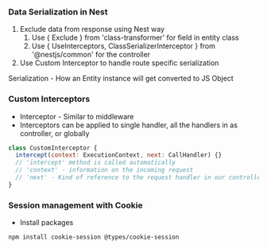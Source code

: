### Data Serialization in Nest
1. Exclude data from response using Nest way
   1. Use { Exclude } from 'class-transformer' for field in entity class
   2. Use { UseInterceptors, ClassSerializerInterceptor } from '@nestjs/common' for the controller
2. Use Custom Interceptor to handle route specific serialization

Serialization - How an Entity instance will get converted to JS Object

### Custom Interceptors
- Interceptor - Similar to middleware
- Interceptors can be applied to single handler, all the handlers in as controller, or globally
```js
class CustomInterceptor {
  intercept(context: ExecutionContext, next: CallHandler) {}
  // 'intercept' method is called automatically
  // 'context' - information on the incoming request
  // 'next' - Kind of reference to the request handler in our controller [Observable (rxjs)]
}
```


### Session management with Cookie
- Install packages
```bash
npm install cookie-session @types/cookie-session
```